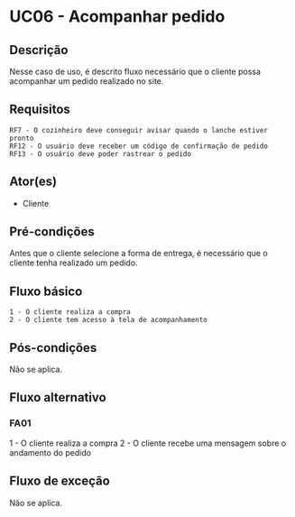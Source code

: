# UC06 - Acompanhar pedido

## Descrição
Nesse caso de uso, é descrito fluxo necessário que o cliente possa acompanhar um pedido realizado no site.

## Requisitos
    RF7 - O cozinheiro deve conseguir avisar quando o lanche estiver pronto
    RF12 - O usuário deve receber um código de confirmação de pedido
    RF13 - O usuário deve poder rastrear o pedido

## Ator(es)
 - Cliente


## Pré-condições
Antes que o cliente selecione a forma de entrega, é necessário que o cliente tenha realizado um pedido.

## Fluxo básico
    1 - O cliente realiza a compra
    2 - O cliente tem acesso à tela de acompanhamento

## Pós-condições
Não se aplica.

## Fluxo alternativo
### FA01
1 - O cliente realiza a compra
2 - O cliente recebe uma mensagem sobre o andamento do pedido

## Fluxo de exceção
Não se aplica.




 